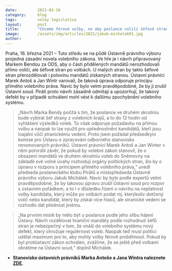```yaml
---
date:         2021-03-16
category:     blog
tags:         volby legislativa 
layout:       post
title:        "Chceme férové volby, ne aby poslance volili šéfové stran. Piráti a ústavní právníci upozorňují na novou hrozbu pro spravedlivé volby"
image:        /assets/img/articles/2021/jakub-michalek01.jpg
author:       
---
```



 

Praha, 16. března 2021 – Tuto středu se na půdě Ústavně právního výboru projedná zásadní novela volebního zákona. Ve hře je i návrh připravovaný Markem Bendou za ODS, aby o části přidělených mandátů nerozhodovali přímo voliči, ale šéfové stran po volbách. U malých stran by takto šéfové stran přerozdělovali i polovinu mandátů získaných stranou. Ústavní právníci Marek Antoš a Jan Wintr varovali, že taková úprava odporuje principu přímého volebního práva. Navíc by bylo velmi pravděpodobné, že by ji zrušil Ústavní soud. Piráti proto návrh zásadně odmítají a upozorňují, že takový defekt by v případě schválení mohl vést k dalšímu zpochybnění volebního systému.

> „Návrh Marka Bendy počítá s tím, že poslance ve druhém skrutiniu bude vybírat šéf strany z volebních krajů, a to do 12 hodin od vyhlášení výsledků voleb. To však odporuje požadavku na přímou volbu a naopak to lze využít pro upřednostnění kandidátů, kteří jsou loajální vůči stranickému vedení. Proto jsem požádal předsedkyni komise pro Ústavu o zpracování odborného stanovisko renomovaných právníků. Ústavní právníci Marek Antoš a Jan Winter v něm potvrdili závěr, že pokud by volební zákon stanovil, že o obsazení mandátů ve druhém skrutiniu voleb do Sněmovny na základě své volné úvahy rozhodují orgány politických stran, šlo by o úpravu v rozporu s principem přímého volebního práva,“ uvedl předseda poslaneckého klubu Pirátů a místopředseda Ústavně právního výboru Jakub Michálek. Navíc by bylo podle expertů velmi pravděpodobné, že by takovou úpravu zrušil Ústavní soud pro rozpor s ústavním pořádkem, a to i v důsledku řízení o návrhu na neplatnost volby kandidáta, který může po volbách podat mj. kterýkoliv dotčený volič nebo kandidát, který by získal více hlasů, ale stranické vedení se rozhodlo dát přednost jinému. 

> „Na prvním místě by mělo být u poslance podle jeho slibu hájení Ústavy. Návrh rozdělovat hraniční mandáty podle rozhodnutí šéfů stran je nebezpečný v tom, že vnáší do volebního systému nový defekt, který ohrožuje regulérnost voleb. Naopak teď musí politici udělat maximum pro to, aby mohly volby férově proběhnout. Pokud by byl protiústavní zákon schválen, zvážíme, že se ještě před volbami obrátíme na Ústavní soud,“ doplnil Michálek.

* **Stanovisko ústavních právníků Marka Antoše a Jana Wintra naleznete [ZDE](https://www.pirati.cz/assets/pdf/psp-primost-vol-prava.pdf).**
